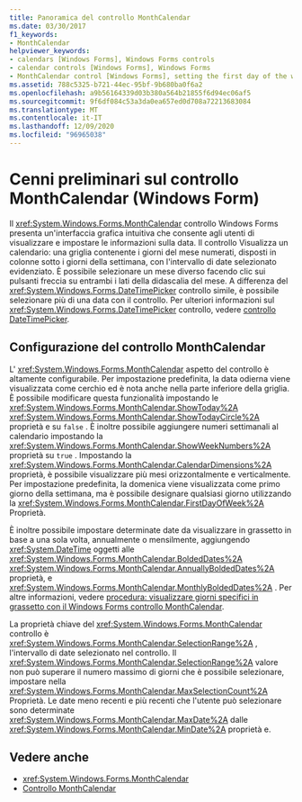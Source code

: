 ```yaml
---
title: Panoramica del controllo MonthCalendar
ms.date: 03/30/2017
f1_keywords:
- MonthCalendar
helpviewer_keywords:
- calendars [Windows Forms], Windows Forms controls
- calendar controls [Windows Forms], Windows Forms
- MonthCalendar control [Windows Forms], setting the first day of the week
ms.assetid: 788c5325-b721-44ec-95bf-9b680ba0f6a2
ms.openlocfilehash: a9b56164339d03b380a564b21855f6d94ec06af5
ms.sourcegitcommit: 9f6df084c53a3da0ea657ed0d708a72213683084
ms.translationtype: MT
ms.contentlocale: it-IT
ms.lasthandoff: 12/09/2020
ms.locfileid: "96965038"
---
```

# <a name="monthcalendar-control-overview-windows-forms"></a>Cenni preliminari sul controllo MonthCalendar (Windows Form)
Il <xref:System.Windows.Forms.MonthCalendar> controllo Windows Forms presenta un'interfaccia grafica intuitiva che consente agli utenti di visualizzare e impostare le informazioni sulla data. Il controllo Visualizza un calendario: una griglia contenente i giorni del mese numerati, disposti in colonne sotto i giorni della settimana, con l'intervallo di date selezionato evidenziato. È possibile selezionare un mese diverso facendo clic sui pulsanti freccia su entrambi i lati della didascalia del mese. A differenza del <xref:System.Windows.Forms.DateTimePicker> controllo simile, è possibile selezionare più di una data con il controllo. Per ulteriori informazioni sul <xref:System.Windows.Forms.DateTimePicker> controllo, vedere [controllo DateTimePicker](datetimepicker-control-windows-forms.md).  
  
## <a name="configuring-the-monthcalendar-control"></a>Configurazione del controllo MonthCalendar  
 L' <xref:System.Windows.Forms.MonthCalendar> aspetto del controllo è altamente configurabile. Per impostazione predefinita, la data odierna viene visualizzata come cerchio ed è nota anche nella parte inferiore della griglia. È possibile modificare questa funzionalità impostando le <xref:System.Windows.Forms.MonthCalendar.ShowToday%2A> <xref:System.Windows.Forms.MonthCalendar.ShowTodayCircle%2A> proprietà e su `false` . È inoltre possibile aggiungere numeri settimanali al calendario impostando la <xref:System.Windows.Forms.MonthCalendar.ShowWeekNumbers%2A> proprietà su `true` . Impostando la <xref:System.Windows.Forms.MonthCalendar.CalendarDimensions%2A> proprietà, è possibile visualizzare più mesi orizzontalmente e verticalmente. Per impostazione predefinita, la domenica viene visualizzata come primo giorno della settimana, ma è possibile designare qualsiasi giorno utilizzando la <xref:System.Windows.Forms.MonthCalendar.FirstDayOfWeek%2A> Proprietà.  
  
 È inoltre possibile impostare determinate date da visualizzare in grassetto in base a una sola volta, annualmente o mensilmente, aggiungendo <xref:System.DateTime> oggetti alle <xref:System.Windows.Forms.MonthCalendar.BoldedDates%2A> <xref:System.Windows.Forms.MonthCalendar.AnnuallyBoldedDates%2A> proprietà, e <xref:System.Windows.Forms.MonthCalendar.MonthlyBoldedDates%2A> . Per altre informazioni, vedere [procedura: visualizzare giorni specifici in grassetto con il Windows Forms controllo MonthCalendar](display-specific-days-in-bold-with-wf-monthcalendar-control.md).  
  
 La proprietà chiave del <xref:System.Windows.Forms.MonthCalendar> controllo è <xref:System.Windows.Forms.MonthCalendar.SelectionRange%2A> , l'intervallo di date selezionato nel controllo. Il <xref:System.Windows.Forms.MonthCalendar.SelectionRange%2A> valore non può superare il numero massimo di giorni che è possibile selezionare, impostare nella <xref:System.Windows.Forms.MonthCalendar.MaxSelectionCount%2A> Proprietà. Le date meno recenti e più recenti che l'utente può selezionare sono determinate <xref:System.Windows.Forms.MonthCalendar.MaxDate%2A> dalle <xref:System.Windows.Forms.MonthCalendar.MinDate%2A> proprietà e.  
  
## <a name="see-also"></a>Vedere anche

- <xref:System.Windows.Forms.MonthCalendar>
- [Controllo MonthCalendar](monthcalendar-control-windows-forms.md)
